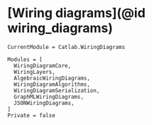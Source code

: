 # [Wiring diagrams](@id wiring_diagrams)

```@meta
CurrentModule = Catlab.WiringDiagrams
```

```@autodocs
Modules = [
  WiringDiagramCore,
  WiringLayers,
  AlgebraicWiringDiagrams,
  WiringDiagramAlgorithms,
  WiringDiagramSerialization,
  GraphMLWiringDiagrams,
  JSONWiringDiagrams,
]
Private = false
```
